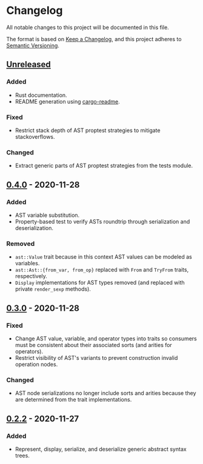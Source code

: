 # Changelog
All notable changes to this project will be documented in this file.

The format is based on [Keep a Changelog](https://keepachangelog.com/en/1.0.0/),
and this project adheres to [Semantic Versioning](https://semver.org/spec/v2.0.0.html).

## [Unreleased]
### Added
- Rust documentation.
- README generation using [cargo-readme](https://github.com/livioribeiro/cargo-readme).

### Fixed
- Restrict stack depth of AST proptest strategies to mitigate stackoverflows.

### Changed
- Extract generic parts of AST proptest strategies from the tests module.

## [0.4.0] - 2020-11-28
### Added
- AST variable substitution.
- Property-based test to verify ASTs roundtrip through serialization and deserialization.

### Removed
- `ast::Value` trait because in this context AST values can be modeled as variables.
- `ast::Ast::{from_var, from_op}` replaced with `From` and `TryFrom` traits, respectively.
- `Display` implementations for AST types removed (and replaced with private `render_sexp` methods).

## [0.3.0] - 2020-11-28
### Fixed
- Change AST value, variable, and operator types into traits so consumers must be consistent about their associated sorts (and arities for operators).
- Restrict visibility of AST's variants to prevent construction invalid operation nodes.

### Changed
- AST node serializations no longer include sorts and arities because they are determined from the trait implementations.

## [0.2.2] - 2020-11-27
### Added
- Represent, display, serialize, and deserialize generic abstract syntax trees.

[Unreleased]: https://github.com/mx00s/syntastic/compare/0.4.0...HEAD
[0.4.0]: https://github.com/mx00s/syntastic/compare/0.3.0...0.4.0
[0.3.0]: https://github.com/mx00s/syntastic/compare/0.2.2...0.3.0
[0.2.2]: https://github.com/mx00s/syntastic/compare/0.1.0...0.2.2
